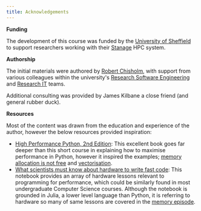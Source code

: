 ```yaml
---
title: Acknowledgements
---
```


**Funding**

The development of this course was funded by the [University of Sheffield](https://www.sheffield.ac.uk) to support researchers working with their [Stanage](https://docs.hpc.shef.ac.uk/en/latest/stanage/index.html#gsc.tab=0) HPC system.

**Authorship**

The initial materials were authored by [Robert Chisholm](https://www.sheffield.ac.uk/dcs/people/research-staff/robert-chisholm), with support from various colleagues within the university's [Research Software Engineering](https://rse.shef.ac.uk) and [Research IT](https://www.sheffield.ac.uk/it-services/research) teams.

Additional consulting was provided by James Kilbane a close friend (and general rubber duck).

**Resources**

Most of the content was drawn from the education and experience of the author, however the below resources provided inspiration:

* [High Performance Python, 2nd Edition](https://www.oreilly.com/library/view/high-performance-python/9781492055013/): This excellent book goes far deeper than this short course in explaining how to maximise performance in Python, however it inspired the examples; [memory allocation is not free](optimisation-memory.html#memory-allocation-is-not-free) and [vectorisation](optimisation-memory.html#memory-allocation-is-not-free).
* [What scientists must know about hardware to write fast code](https://viralinstruction.com/posts/hardware/): This notebook provides an array of hardware lessons relevant to programming for performance, which could be similarly found in most undergraduate Computer Science courses. Although the notebook is grounded in Julia, a lower level language than Python, it is referring to hardware so many of same lessons are covered in the [memory episode](optimisation-memory.html).
